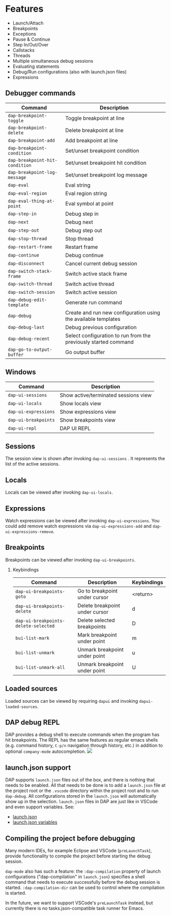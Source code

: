Features
========

- Launch/Attach
- Breakpoints
- Exceptions
- Pause & Continue
- Step In/Out/Over
- Callstacks
- Threads
- Multiple simultaneous debug sessions
- Evaluating statements
- Debug/Run configurations (also with launch.json files)
- Expressions

## Debugger commands

| Command                        | Description                                                     |
| ------------------------------ | --------------------------------------------------------------- |
| `dap-breakpoint-toggle`        | Toggle breakpoint at line                                       |
| `dap-breakpoint-delete`        | Delete breakpoint at line                                       |
| `dap-breakpoint-add`           | Add breakpoint at line                                          |
| `dap-breakpoint-condition`     | Set/unset breakpoint condition                                  |
| `dap-breakpoint-hit-condition` | Set/unset breakpoint hit condition                              |
| `dap-breakpoint-log-message`   | Set/unset breakpoint log message                                |
| `dap-eval`                     | Eval string                                                     |
| `dap-eval-region`              | Eval region string                                              |
| `dap-eval-thing-at-point`      | Eval symbol at point                                            |
| `dap-step-in`                  | Debug step in                                                   |
| `dap-next`                     | Debug next                                                      |
| `dap-step-out`                 | Debug step out                                                  |
| `dap-stop-thread`              | Stop thread                                                     |
| `dap-restart-frame`            | Restart frame                                                   |
| `dap-continue`                 | Debug continue                                                  |
| `dap-disconnect`               | Cancel current debug session                                    |
| `dap-switch-stack-frame`       | Switch active stack frame                                       |
| `dap-switch-thread`            | Switch active thread                                            |
| `dap-switch-session`           | Switch active session                                           |
| `dap-debug-edit-template`      | Generate run command                                            |
| `dap-debug`                    | Create and run new configuration using the available templates  |
| `dap-debug-last`               | Debug previous configuration                                    |
| `dap-debug-recent`             | Select configuration to run from the previously started command |
| `dap-go-to-output-buffer`      | Go output buffer                                                |

## Windows

| Command              | Description                          |
| -------------------- | ------------------------------------ |
| `dap-ui-sessions`    | Show active/terminated sessions view |
| `dap-ui-locals`      | Show locals view                     |
| `dap-ui-expressions` | Show expressions view                |
| `dap-ui-breakpoints` | Show breakpoints view                |
| `dap-ui-repl`        | DAP UI REPL                          |

## Sessions

The session view is shown after invoking `dap-ui-sessions` . It
represents the list of the active sessions.

## Locals

Locals can be viewed after invoking `dap-ui-locals`.

## Expressions

Watch expressions can be viewed after invoking `dap-ui-expressions`. You
could add remove watch expressions via `dap-ui-expressions-add` and
`dap-ui-expressions-remove`.

## Breakpoints

Breakpoints can be viewed after invoking `dap-ui-breakpoints`.

1.  Keybindings

    | Command                              | Description                    | Keybindings |
    | ------------------------------------ | ------------------------------ | ----------- |
    | `dap-ui-breakpoints-goto`            | Go to breakpoint under cursor  | \<return\>  |
    | `dap-ui-breakpoints-delete`          | Delete breakpoint under cursor | d           |
    | `dap-ui-breakpoints-delete-selected` | Delete selected breakpoints    | D           |
    | `bui-list-mark`                      | Mark breakpoint under point    | m           |
    | `bui-list-unmark`                    | Unmark breakpoint under point  | u           |
    | `bui-list-unmark-all`                | Unmark breakpoint under point  | U           |


## Loaded sources

Loaded sources can be viewed by requiring `dapui` and invoking `dapui-loaded-sources`.

## DAP debug REPL

DAP provides a debug shell to execute commands when the program has hit
breakpoints. The REPL has the same features as regular emacs shells
(e.g. command history, `C-p/n` navigation through history, etc.) in
addition to optional `company-mode` autocompletion.
![](screenshots/dap-ui-repl.png)

## launch.json support

DAP supports `launch.json` files out of the box, and there is nothing that needs
to be enabled. All that needs to be done is to add a `launch.json` file at the
project root or the `.vscode` directory within the project root
and to run `dap-debug`. All configurations stored in the
`launch.json` will automatically show up in the selection. `launch.json` files in
DAP are just like in VSCode and even support variables. See:

- [launch.json](https://code.visualstudio.com/docs/editor/debugging)
- [launch.json variables](https://code.visualstudio.com/docs/editor/variables-reference)

## Compiling the project before debugging

Many modern IDEs, for example Eclipse and VSCode (`preLaunchTask`), provide
functionality to compile the project before starting the debug session.

`dap-mode` also has such a feature: the `:dap-compilation` property of launch
configurations ("dap-compilation" in `launch.json`) specifies a shell command
that needs to execute successfully before the debug session is started.
`:dap-compilation-dir` can be used to control where the compilation is started.

In the future, we want to support VSCode's `preLaunchTask` instead, but
currently there is no tasks.json-compatible task runner for Emacs.
